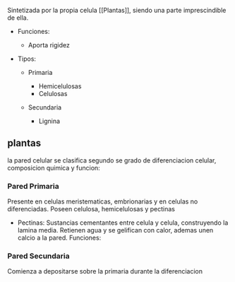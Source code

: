 Sintetizada por la propia celula [[Plantas]], siendo una parte imprescindible de ella.

- Funciones:
	- Aporta rigidez

- Tipos:
	
	- Primaria
		- Hemicelulosas
		- Celulosas
	
	- Secundaria
		- Lignina


## plantas
la pared celular se clasifica segundo se grado de diferenciacion celular, composicion quimica y funcion:

### Pared Primaria 
Presente en celulas meristematicas, embrionarias y en celulas no diferenciadas.
Poseen celulosa, hemicelulosas y pectinas

- Pectinas:
	  Sustancias cementantes entre celula y celula, construyendo la lamina media.
	  Retienen agua y se gelifican con calor, ademas unen calcio a la pared.
	  Funciones: 
  
### Pared Secundaria
Comienza a depositarse sobre la primaria durante la diferenciacion